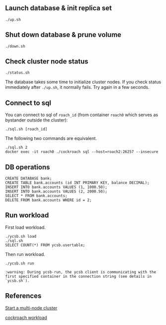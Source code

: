 


## Launch database & init replica set
```
./up.sh
```
## Shut down database & prune volume
```
./down.sh
```
## Check cluster node status
```
./status.sh
```
The database takes some time to initialize cluster nodes. If you check status immediately after `./up.sh`, it normally fails. Try again in a few seconds.
## Connect to sql
You can connect to sql of `roach_id` (from container `roach0` which serves as bystander outside the cluster):
```
./sql.sh [roach_id]
```
The following two commands are equivalent.
```
./sql.sh 2
docker exec -it roach0 ./cockroach sql --host=roach2:26257 --insecure
```

## DB operations
```
CREATE DATABASE bank;
CREATE TABLE bank.accounts (id INT PRIMARY KEY, balance DECIMAL);
INSERT INTO bank.accounts VALUES (1, 1000.50);
INSERT INTO bank.accounts VALUES (2, 2000.50);
SELECT * FROM bank.accounts;
DELETE FROM bank.accounts WHERE id = 2;
```

## Run workload
First load workload.
```
./ycsb.sh load
./sql.sh
SELECT COUNT(*) FROM ycsb.usertable;
```
Then run workload.
```
./ycsb.sh run

:warning: During ycsb-run, the ycsb client is communicating with the first specified container in the connection string (see details in `ycsb.sh`).
```

## References
[Start a multi-node cluster](https://www.cockroachlabs.com/docs/v23.1/start-a-local-cluster-in-docker-mac)

[cockroach workload](https://www.cockroachlabs.com/docs/stable/cockroach-workload)
